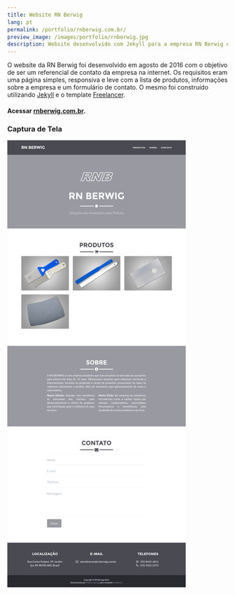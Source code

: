 ```yaml
---
title: Website RN Berwig
lang: pt
permalink: /portfolio/rnberwig.com.br/
preview_image: /images/portfolio/rnberwig.jpg
description: Website desenvolvido com Jekyll para a empresa RN Berwig em agosto de 2016. Além da criação do website, este trabalho envolveu a edição das fotos de produtos e migração dos e-mails corporativos.
---
```

O website da RN Berwig foi desenvolvido em agosto de 2016 com o objetivo de ser um referencial de contato da empresa na internet. Os requisitos eram uma página simples, responsiva e leve com a lista de produtos, informações sobre a empresa e um formulário de contato. O mesmo foi construído utilizando [Jekyll](https://jekyllrb.com/) e o template [Freelancer](https://github.com/jeromelachaud/freelancer-theme).

#### Acessar [rnberwig.com.br](http://rnberwig.com.br).

### Captura de Tela
![Captura de tela do site](/images/portfolio/rnberwig.com.br.png)